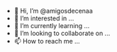 - 👋 Hi, I’m @amigosdecenaa
- 👀 I’m interested in ...
- 🌱 I’m currently learning ...
- 💞️ I’m looking to collaborate on ...
- 📫 How to reach me ...

<!---
amigosdecenaa/amigosdecenaa is a ✨ special ✨ repository because its `README.md` (this file) appears on your GitHub profile.
You can click the Preview link to take a look at your changes.
--->
